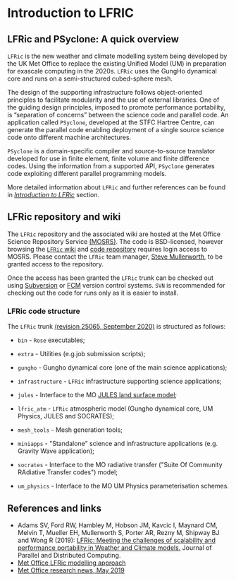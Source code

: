 # Introduction to LFRIC

## LFRic and PSyclone: A quick overview

`LFRic` is the new weather and climate modelling system being developed by the
UK Met Office to replace the existing Unified Model (UM) in preparation for
exascale computing in the 2020s. `LFRic` uses the GungHo dynamical core and runs
on a semi-structured cubed-sphere mesh.

The design of the supporting infrastructure follows object-oriented principles
to facilitate modularity and the use of external libraries. One of the guiding
design principles, imposed to promote performance portability, is
“separation of concerns” between the science code and parallel code. An
application called `PSyclone`, developed at the STFC Hartree Centre, can generate
the parallel code enabling deployment of a single source science code onto
different machine architectures.

`PSyclone` is a domain-specific compiler and source-to-source translator developed
for use in finite element, finite volume and finite difference codes. Using the
information from a supported API, `PSyclone` generates code exploiting different
parallel programming models.

More detailed information about `LFRic` and further references can be found in
[*Introduction to LFRic*](https://github.com/eth-cscs/ContainerHackathon/blob/master/LFRIC/LFRicIntro.md) section.

## LFRic repository and wiki

The `LFRic` repository and the associated wiki are hosted at the Met Office
Science Repository Service [(MOSRS)](https://code.metoffice.gov.uk/trac/home).
The code is BSD-licensed, however browsing the
[`LFRic` wiki](https://code.metoffice.gov.uk/trac/lfric/wiki) and
[code repository](https://code.metoffice.gov.uk/trac/lfric/browser) requires
login access to MOSRS. Please contact the `LFRic` team manager,
[Steve Mullerworth](mailto:steve.mullerworth@metoffice.gov.uk), to be granted
access to the repository.

Once the access has been granted the `LFRic` trunk can be checked out using
[Subversion](https://subversion.apache.org/) or
[FCM](https://metomi.github.io/fcm/doc/) version control systems. `SVN` is
recommended for checking out the code for runs only as it is easier to install.

### LFRic code structure

The `LFRic` trunk 
[(revision 25065, September 2020)](https://code.metoffice.gov.uk/trac/lfric/browser/LFRic/trunk?rev=25065)
is structured as follows:

* `bin` - `Rose` executables;

* `extra` - Utilities (e.g.job submission scripts);

* `gungho` - Gungho dynamical core (one of the main science applications);

* `infrastructure` - `LFRic` infrastructure supporting science applications;

* `jules` - Interface to the MO [JULES land surface model](https://www.metoffice.gov.uk/research/approach/collaboration/jwcrp/jules);

* `lfric_atm` - `LFRic` atmospheric model (Gungho dynamical core, UM Physics,
                JULES and SOCRATES);

* `mesh_tools` - Mesh generation tools;

* `miniapps` - "Standalone" science and infrastructure applications (e.g.
                Gravity Wave application);

* `socrates` - Interface to the MO radiative transfer ("Suite Of Community
               RAdiative Transfer codes") model;

* `um_physics` - Interface to the MO UM Physics parameterisation schemes.

## References and links

* Adams SV, Ford RW, Hambley M, Hobson JM, Kavcic I, Maynard CM, Melvin T,
  Mueller EH, Mullerworth S, Porter AR, Rezny M, Shipway BJ and Wong R (2019):
  [LFRic: Meeting the challenges of scalability and performance portability in
  Weather and Climate models.](https://doi.org/10.1016/j.jpdc.2019.02.007) Journal of Parallel and Distributed Computing.
* [Met Office LFRic modelling approach](https://www.metoffice.gov.uk/research/approach/modelling-systems/lfric)
* [Met Office research news, May 2019](https://www.metoffice.gov.uk/research/news/2019/gungho-and-lfric)
